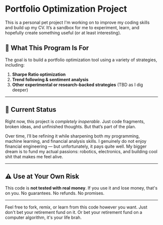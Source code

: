 # Portfolio Optimization Project

This is a personal pet project I'm working on to improve my coding skills and build up my CV. It’s a sandbox for me to experiment, learn, and hopefully create something useful (or at least interesting).

## 🎯 What This Program Is For

The goal is to build a portfolio optimization tool using a variety of strategies, including:

1. **Sharpe Ratio optimization**
2. **Trend following & sentiment analysis**
3. **Other experimental or research-backed strategies** (TBD as I dig deeper)

---

## 🚧 Current Status

Right now, this project is *completely inoperable*. Just code fragments, broken ideas, and unfinished thoughts. But that’s part of the plan.

Over time, I’ll be refining it while sharpening both my programming, machine learning, and financial analysis skills. I genuinely do not enjoy financial engineering — but unfortunately, it pays quite well. My bigger dream is to fund my actual passions: robotics, electronics, and building cool shit that makes me feel alive.

---

## ⚠️ Use at Your Own Risk

This code is **not tested with real money**. If you use it and lose money, that's on you. No guarantees. No refunds. No promises.

---

Feel free to fork, remix, or learn from this code however you want. Just don't bet your retirement fund on it.  Or bet your retirement fund on a computer algorithm, it's your life brah.
